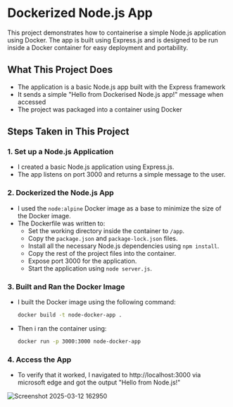 # Dockerized Node.js App

This project demonstrates how to containerise a simple Node.js application using Docker. The app is built using Express.js and is designed to be run inside a Docker container for easy deployment and portability.

## What This Project Does

- The application is a basic Node.js app built with the Express framework
- It sends a simple "Hello from Dockerised Node.js app!" message when accessed
- The project was packaged into a container using Docker

## Steps Taken in This Project

### 1. Set up a Node.js Application
- I created a basic Node.js application using Express.js.
- The app listens on port 3000 and returns a simple message to the user.

### 2. Dockerized the Node.js App
- I used the `node:alpine` Docker image as a base to minimize the size of the Docker image.
- The Dockerfile was written to:
  - Set the working directory inside the container to `/app`.
  - Copy the `package.json` and `package-lock.json` files.
  - Install all the necessary Node.js dependencies using `npm install`.
  - Copy the rest of the project files into the container.
  - Expose port 3000 for the application.
  - Start the application using `node server.js`.

### 3. Built and Ran the Docker Image
- I built the Docker image using the following command:
  ```bash
  docker build -t node-docker-app .
- Then i ran the container using:
  ```bash
  docker run -p 3000:3000 node-docker-app


### 4. Access the App
- To verify that it worked, I navigated to http://localhost:3000 via microsoft edge and got the output "Hello from Node.js!"

  
![Screenshot 2025-03-12 162950](https://github.com/user-attachments/assets/d981503d-a735-47e7-91ad-8f7412a25d8f)
